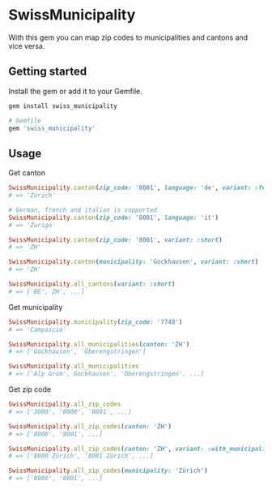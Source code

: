 # SwissMunicipality

With this gem you can map zip codes to municipalities and cantons and vice versa.

## Getting started

Install the gem or add it to your Gemfile.

```sh
gem install swiss_municipality
```

```ruby
# Gemfile
gem 'swiss_municipality'
```

## Usage

Get canton

```ruby
SwissMunicipality.canton(zip_code: '8001', language: 'de', variant: :full)
# => 'Zürich'

# German, french and italian is supported
SwissMunicipality.canton(zip_code: '8001', language: 'it')
# => 'Zurigo'

SwissMunicipality.canton(zip_code: '8001', variant: :short)
# => 'ZH'

SwissMunicipality.canton(municipality: 'Gockhausen', variant: :short)
# => 'ZH'

SwissMunicipality.all_cantons(variant: :short)
# => ['BE', ZH', ...]
```

Get municipality

```ruby
SwissMunicipality.municipality(zip_code: '7748')
# => 'Campascio'

SwissMunicipality.all_municipalities(canton: 'ZH')
# => ['Gockhausen', 'Oberengstringen']

SwissMunicipality.all_municipalities
# => ['Alp Grüm', Gockhausen', 'Oberengstringen', ...]
```

Get zip code

```ruby
SwissMunicipality.all_zip_codes
# => ['3000', '8000', '8001', ...]

SwissMunicipality.all_zip_codes(canton: 'ZH')
# => ['8000', '8001', ...]

SwissMunicipality.all_zip_codes(canton: 'ZH', variant: :with_municipality)
# => ['8000 Zürich', '8001 Zürich', ...]

SwissMunicipality.all_zip_codes(municipality: 'Zürich')
# => ['8000', '8001', ...]
```